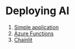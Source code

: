 # Deploying AI

1. [Simple application](01-langchain-app/README.md)
2. [Azure Functions](02-azure-functions/README.md)
3. [Chainlit](03-chainlitagent/README.md)